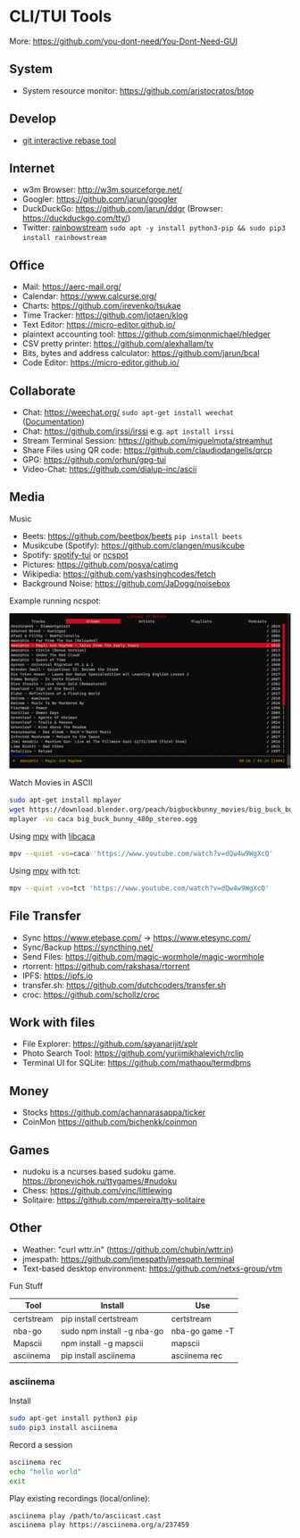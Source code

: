# CLI/TUI Tools

More: <https://github.com/you-dont-need/You-Dont-Need-GUI>

## System

- System resource monitor: <https://github.com/aristocratos/btop>

## Develop

- [git interactive rebase tool](https://github.com/MitMaro/git-interactive-rebase-tool)

## Internet

- w3m Browser: <http://w3m.sourceforge.net/>
- Googler: <https://github.com/jarun/googler>
- DuckDuckGo: <https://github.com/jarun/ddgr> (Browser: <https://duckduckgo.com/tty/>)
- Twitter: [rainbowstream](https://github.com/orakaro/rainbowstream) `sudo apt -y install python3-pip && sudo pip3 install rainbowstream`

## Office

- Mail: <https://aerc-mail.org/>
- Calendar: <https://www.calcurse.org/>
- Charts: <https://github.com/irevenko/tsukae>
- Time Tracker: <https://github.com/jotaen/klog>
- Text Editor: <https://micro-editor.github.io/>
- plaintext accounting tool: <https://github.com/simonmichael/hledger>
- CSV pretty printer: <https://github.com/alexhallam/tv>
- Bits, bytes and address calculator: <https://github.com/jarun/bcal>
- Code Editor: <https://micro-editor.github.io/>

## Collaborate

- Chat: <https://weechat.org/> `sudo apt-get install weechat` ([Documentation](https://weechat.org/files/doc/devel/weechat_quickstart.en.html))
- Chat: <https://github.com/irssi/irssi> e.g. `apt install irssi`
- Stream Terminal Session: <https://github.com/miguelmota/streamhut>
- Share Files using QR code: <https://github.com/claudiodangelis/qrcp>
- GPG: <https://github.com/orhun/gpg-tui>
- Video-Chat: <https://github.com/dialup-inc/ascii>

## Media

Music

- Beets: <https://github.com/beetbox/beets> `pip install beets`
- Musikcube (Spotify): <https://github.com/clangen/musikcube>
- Spotify: [spotify-tui](https://github.com/Rigellute/spotify-tui) or [ncspot](https://github.com/hrkfdn/ncspot)
- Pictures: <https://github.com/posva/catimg>
- Wikipedia: <https://github.com/yashsinghcodes/fetch>
- Background Noise: <https://github.com/JaDogg/noisebox>

Example running ncspot:

![ncspot](_ncspot.png)

Watch Movies in ASCII

``` sh
sudo apt-get install mplayer
wget https://download.blender.org/peach/bigbuckbunny_movies/big_buck_bunny_480p_stereo.ogg
mplayer -vo caca big_buck_bunny_480p_stereo.ogg
```

Using [mpv](https://mpv.io/) with [libcaca](http://caca.zoy.org/wiki/libcaca)

``` sh
mpv --quiet -vo=caca 'https://www.youtube.com/watch?v=dQw4w9WgXcQ'
```

Using [mpv](https://mpv.io/) with tct:

``` sh
mpv --quiet -vo=tct 'https://www.youtube.com/watch?v=dQw4w9WgXcQ'
```

## File Transfer

- Sync <https://www.etebase.com/> -> <https://www.etesync.com/>
- Sync/Backup <https://syncthing.net/>
- Send Files: <https://github.com/magic-wormhole/magic-wormhole>
- rtorrent: <https://github.com/rakshasa/rtorrent>
- IPFS: <https://ipfs.io>
- transfer.sh: <https://github.com/dutchcoders/transfer.sh>
- croc: <https://github.com/schollz/croc>

## Work with files

- File Explorer: <https://github.com/sayanarijit/xplr>
- Photo Search Tool: <https://github.com/yurijmikhalevich/rclip>
- Terminal UI for SQLite: <https://github.com/mathaou/termdbms>

## Money

- Stocks <https://github.com/achannarasappa/ticker>
- CoinMon <https://github.com/bichenkk/coinmon>

## Games

- nudoku is a ncurses based sudoku game. <https://bronevichok.ru/ttygames/#nudoku>
- Chess: <https://github.com/vinc/littlewing>
- Solitaire: <https://github.com/mpereira/tty-solitaire>

## Other

- Weather: "curl wttr.in" (<https://github.com/chubin/wttr.in>)
- jmespath: <https://github.com/jmespath/jmespath.terminal>
- Text-based desktop environment: <https://github.com/netxs-group/vtm>

Fun Stuff

| Tool       | Install                    | Use            |
|------------|----------------------------|----------------|
| certstream | pip install certstream     | certstream     |
| nba-go     | sudo npm install -g nba-go | nba-go game -T |
| Mapscii    | npm install -g mapscii     | mapscii        |
| asciinema  | pip install asciinema      | asciinema rec  |

### asciinema

Install

 ``` sh
sudo apt-get install python3 pip
sudo pip3 install asciinema
```

Record a session

 ``` sh
asciinema rec
echo "hello world"
exit
```

Play existing recordings (local/online):

 ``` sh
asciinema play /path/to/asciicast.cast
asciinema play https://asciinema.org/a/237459
```

